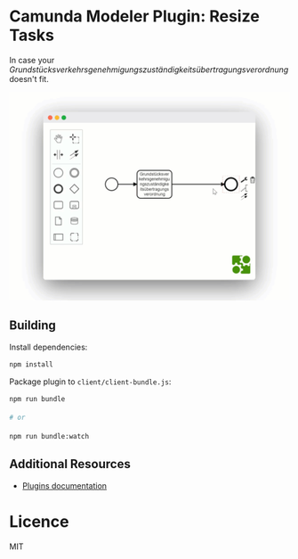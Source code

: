 # Camunda Modeler Plugin: Resize Tasks

In case your _Grundstücksverkehrsgenehmigungszuständigkeitsübertragungsverordnung_ doesn't fit.

![Screencast](docs/screencast.gif)

## Building

Install dependencies:

```sh
npm install
```

Package plugin to `client/client-bundle.js`:

```sh
npm run bundle

# or

npm run bundle:watch
```

## Additional Resources

* [Plugins documentation](https://github.com/camunda/camunda-modeler/tree/master/docs/plugins)

# Licence

MIT